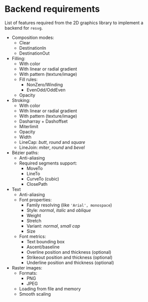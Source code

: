 # Backend requirements

List of features required from the 2D graphics library to implement a backend for `resvg`.

- Composition modes:
  - Clear
  - DestinationIn
  - DestinationOut
- Filling:
  - With color
  - With linear or radial gradient
  - With pattern (texture/image)
  - Fill rules:
    - NonZero/Winding
    - EvenOdd/OddEven
  - Opacity
- Stroking:
  - With color
  - With linear or radial gradient
  - With pattern (texture/image)
  - Dasharray + Dashoffset
  - Miterlimit
  - Opacity
  - Width
  - LineCap: *butt*, *round* and *square*
  - LineJoin: *miter*, *round* and *bevel*
- Bézier paths:
  - Anti-aliasing
  - Required segments support:
    - MoveTo
    - LineTo
    - CurveTo (cubic)
    - ClosePath
- Text
  - Anti-aliasing
  - Font properties:
    - Family resolving (like `'Arial', monospace`)
    - Style: *normal*, *italic* and *oblique*
    - Weight
    - Stretch
    - Variant: *normal*, *small cap*
    - Size
  - Font metrics:
    - Text bounding box
    - Ascent/baseline
    - Overline position and thickness (optional)
    - Strikeout position and thickness (optional)
    - Underline position and thickness (optional)
- Raster images:
  - Formats:
    - PNG
    - JPEG
  - Loading from file and memory
  - Smooth scaling
